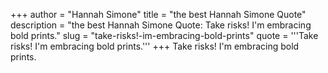 +++
author = "Hannah Simone"
title = "the best Hannah Simone Quote"
description = "the best Hannah Simone Quote: Take risks! I'm embracing bold prints."
slug = "take-risks!-im-embracing-bold-prints"
quote = '''Take risks! I'm embracing bold prints.'''
+++
Take risks! I'm embracing bold prints.
